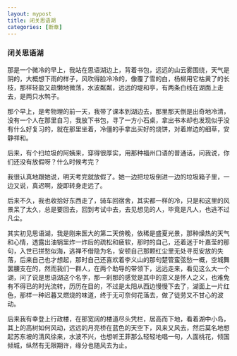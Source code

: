 ```yaml
---
layout: mypost
title: 闭关思语湖
categories: [断章]
---
```


### 闭关思语湖

那是一个微冷的早上，我站在思语湖边上，背着书包，远远的山云雾围绕，天气是阴的，大概想下雨的样子，风吹得脸冷冷的，像覆了雪的白，杨柳用它枯黄了的长枝，那样轻盈又疏懒地微荡，水波粼粼，远远的堤和亭，有两条白线在湖面上走去，是两只水鸭子。

那个早上，是考物理的前一天，我带了课本到湖边去，那里那天倒是出奇地冷清，没有一个人在那里自习，我放下书包，寻了一方小石桌，拿出书本却也发现似乎没有什么好复习的，就在那里坐着，冷僵的手拿出买好的烧饼，对着岸边的细草，安静祥和。

后来，有个扫垃圾的阿姨来，穿得很厚实，用那种福州口语的普通话，问我说，你们还没有放假呀？什么时候考完？

我很认真地跟她说，明天考完就放假了。她一边把垃圾倒进一边的垃圾箱子里，一边又说，真迟啊，旋即转身走远了。

后来不久，我也收拾好东西走了，骑车回宿舍，其实都一样的冷，只是和这里的风景呆了太久，总是要回去，回到考试中去，去见想见的人，毕竟是凡人，也逃不过凡尘。

其实初见思语湖，我是刚来医大的第二天傍晚，依稀是盛夏光景，那种燥热的天气和心情，透露出油锅里炸一炸后的疏松和疲软，那时的自己，还着迷于叶嘉莹的那句，入世已拼愁似海，逃禅不借隐为名，安顿自己那颗红尘里无处寻觅安放的失落，后来自己也才想起，那时自己还喜欢着李义山的那句楚管蛮弦愁一概，空城舞罢腰支在的，然而我们一群人，在两个助导的带领下，远远走来，看见这么大一个湖，问了说是思语湖这个名字，那一刹那的感觉是其中的意义是怀人之义，也难免有不得已的时光流转，历历在目的，不过是太阳从西边慢慢下去了，湖面上一片红色，那样一种迟暮又燃烧的味道，终于无可奈何花落去，做了徒劳又不甘心的波动。

后来我有幸登上行政楼，在那宽阔的楼道尽头凭栏，居高而下地，看着湖中小岛，其上的高树如何风动，远远的月亮桥在蓝色的天空下，风来又风去，然后莫名地想起苏东坡的清风徐来，水波不兴，也想听王菲那么轻轻地唱一句，人面桃花，倾国倾城，纵然有无限期许，缘分也随风去为止。
